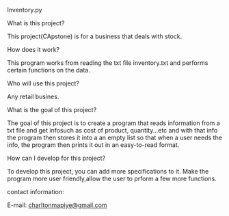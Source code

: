 Inventory.py

What is this project?

This project(CApstone) is for a business that deals with stock.

How does it work?

This program works from reading the txt file inventory.txt and performs certain functions on the data.

Who will use this project?

Any retail busines.

What is the goal of this project?

The goal of this project is to create a program that reads information from a txt file and get infosuch as cost of product, quantity...etc and with that info the program then stores it into a an empty list so that when a user needs the info, the program then prints it out in an easy-to-read format.

How can I develop for this project?

To develop this project, you can add more specifications to it. Make the program more user friendly,allow the user to prform a few more functions.

contact information:

E-mail: charltonmapiye@gmail.com
